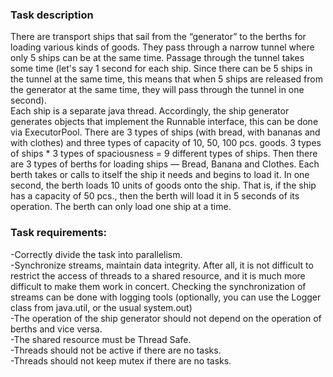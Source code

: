### Task description

There are transport ships that sail from the “generator” to the berths for loading various kinds of goods. They pass through a narrow tunnel where only 5 ships can be at the same time. Passage through the tunnel takes some time (let's say 1 second for each ship. Since there can be 5 ships in the tunnel at the same time, this means that when 5 ships are released from the generator at the same time, they will pass through the tunnel in one second).   
Each ship is a separate java thread. Accordingly, the ship generator generates objects that implement the Runnable interface, this can be done via ExecutorPool.
There are 3 types of ships (with bread, with bananas and with clothes) and three types of capacity of 10, 50, 100 pcs. goods. 3 types of ships * 3 types of spaciousness = 9 different types of ships. Then there are 3 types of berths for loading ships — Bread, Banana and Clothes. Each berth takes or calls to itself the ship it needs and begins to load it. In one second, the berth loads 10 units of goods onto the ship. That is, if the ship has a capacity of 50 pcs., then the berth will load it in 5 seconds of its operation. The berth can only load one ship at a time.

### Task requirements:  
-Correctly divide the task into parallelism.  
-Synchronize streams, maintain data integrity. After all, it is not difficult to restrict the access of threads to a shared resource, and it is much more difficult to make them work in concert.  Checking the synchronization of streams can be done with logging tools (optionally, you can use the Logger class from java.util, or the usual system.out)  
-The operation of the ship generator should not depend on the operation of berths and vice versa.  
-The shared resource must be Thread Safe.  
-Threads should not be active if there are no tasks.  
-Threads should not keep mutex if there are no tasks.  